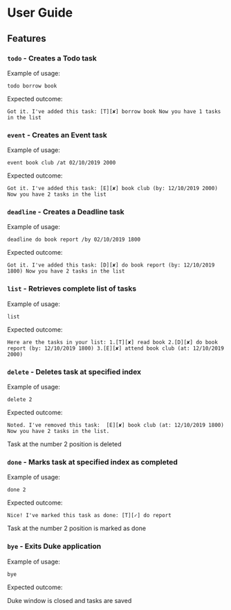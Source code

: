 # User Guide

## Features 

### `todo` - Creates a Todo task

Example of usage: 

`todo borrow book`

Expected outcome:

`Got it. I've added this task:
[T][✘] borrow book
Now you have 1 tasks in the list`

### `event` - Creates an Event task

Example of usage: 

`event book club /at 02/10/2019 2000`

Expected outcome:

`Got it. I've added this task:
[E][✘] book club (by: 12/10/2019 2000)
Now you have 2 tasks in the list`

### `deadline` - Creates a Deadline task

Example of usage: 

`deadline do book report /by 02/10/2019 1800`

Expected outcome:

`Got it. I've added this task:
[D][✘] do book report (by: 12/10/2019 1800)
Now you have 2 tasks in the list`

### `list` - Retrieves complete list of tasks

Example of usage: 

`list`

Expected outcome:

`Here are the tasks in your list:
1.[T][✘] read book
2.[D][✘] do book report (by: 12/10/2019 1800)
3.[E][✘] attend book club (at: 12/10/2019 2000)`

### `delete` - Deletes task at specified index

Example of usage: 

`delete 2`

Expected outcome:

`Noted. I've removed this task: 
[E][✘] book club (at: 12/10/2019 1800)
Now you have 2 tasks in the list.`

Task at the number 2 position is deleted

### `done` - Marks task at specified index as completed

Example of usage: 

`done 2`

Expected outcome:

`Nice! I've marked this task as done:
[T][✓] do report`

Task at the number 2 position is marked as done

### `bye` - Exits Duke application

Example of usage: 

`bye`

Expected outcome:

Duke window is closed and tasks are saved
